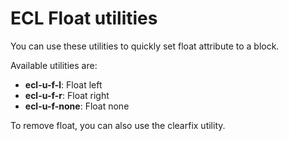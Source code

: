 # ECL Float utilities

You can use these utilities to quickly set float attribute to a block.

Available utilities are:

- **ecl-u-f-l**: Float left
- **ecl-u-f-r**: Float right
- **ecl-u-f-none**: Float none

To remove float, you can also use the clearfix utility.
